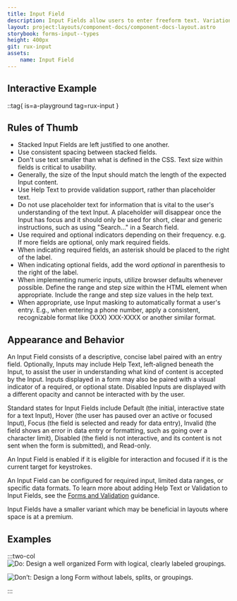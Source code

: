 ```yaml
---
title: Input Field
description: Input Fields allow users to enter freeform text. Variations on this field often provide specific data entry formats such as masked data (e.g. passwords or phone numbers), date and time, and numeric data entry.
layout: project:layouts/component-docs/component-docs-layout.astro
storybook: forms-input--types
height: 400px
git: rux-input
assets:
    name: Input Field
---
```


## Interactive Example

::tag{ is=a-playground tag=rux-input }

## Rules of Thumb

- Stacked Input Fields are left justified to one another.
- Use consistent spacing between stacked fields.
- Don't use text smaller than what is defined in the CSS. Text size within fields is critical to usability.
- Generally, the size of the Input should match the length of the expected Input content.
- Use Help Text to provide validation support, rather than placeholder text.
- Do not use placeholder text for information that is vital to the user's understanding of the text Input. A placeholder will disappear once the Input has focus and it should only be used for short, clear and generic instructions, such as using "Search..." in a Search field.
- Use required and optional indicators depending on their frequency. e.g. If more fields are optional, only mark required fields.
- When indicating required fields, an asterisk should be placed to the right of the label.
- When indicating optional fields, add the word _optional_ in parenthesis to the right of the label.
- When implementing numeric inputs, utilize browser defaults whenever possible. Define the range and step size within the HTML element when appropriate. Include the range and step size values in the help text.
- When appropriate, use Input masking to automatically format a user's entry. E.g., when entering a phone number, apply a consistent, recognizable format like (XXX) XXX-XXXX or another similar format.

## Appearance and Behavior

An Input Field consists of a descriptive, concise label paired with an entry field. Optionally, Inputs may include Help Text, left-aligned beneath the Input, to assist the user in understanding what kind of content is accepted by the Input. Inputs displayed in a form may also be paired with a visual indicator of a required, or optional state. Disabled Inputs are displayed with a different opacity and cannot be interacted with by the user.

Standard states for Input Fields include Default (the initial, interactive state for a text Input), Hover (the user has paused over an active or focused Input), Focus (the field is selected and ready for data entry), Invalid (the field shows an error in data entry or formatting, such as going over a character limit), Disabled (the field is not interactive, and its content is not sent when the form is submitted), and Read-only.

An Input Field is enabled if it is eligible for interaction and focused if it is the current target for keystrokes.

An Input Field can be configured for required input, limited data ranges, or specific data formats. To learn more about adding Help Text or Validation to Input Fields, see the [Forms and Validation](/patterns/forms-and-validation) guidance.

Input Fields have a smaller variant which may be beneficial in layouts where space is at a premium.

## Examples

:::two-col
![Do: Design a well organized Form with logical, clearly labeled groupings.](/img/components/input-field/input-fields-do-1.png "Do: Design a well organized Form with logical, clearly labeled groupings.")

![Don’t: Design a long Form without labels, splits, or groupings.](/img/components/input-field/input-fields-dont-1.png "Don’t: Design a long Form without labels, splits, or groupings.")

:::
